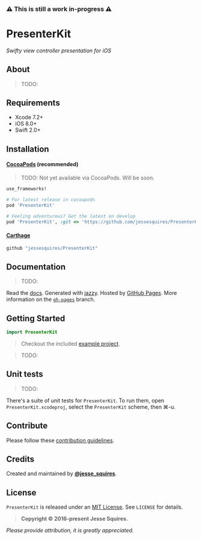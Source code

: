 ### :warning: This is still a work in-progress :warning:

# PresenterKit
*Swifty view controller presentation for iOS*

## About

> TODO:

## Requirements

* Xcode 7.2+
* iOS 8.0+
* Swift 2.0+

## Installation

#### [CocoaPods](http://cocoapods.org) (recommended)

> TODO: Not yet available via CocoaPods. Will be soon.

````ruby
use_frameworks!

# For latest release in cocoapods
pod 'PresenterKit'

# Feeling adventurous? Get the latest on develop
pod 'PresenterKit', :git => 'https://github.com/jessesquires/PresenterKit.git', :branch => 'develop'
````

#### [Carthage](https://github.com/Carthage/Carthage)

````bash
github "jessesquires/PresenterKit"
````

## Documentation

> TODO:

Read the [docs][docsLink]. Generated with [jazzy](https://github.com/realm/jazzy). Hosted by [GitHub Pages](https://pages.github.com). More information on the [`gh-pages`](https://github.com/jessesquires/PresenterKit/tree/gh-pages) branch.

## Getting Started

```swift
import PresenterKit
```

> Checkout the included [example project](https://github.com/jessesquires/PresenterKit/tree/develop/Example).

> TODO:

## Unit tests

> TODO:

There's a suite of unit tests for `PresenterKit`. To run them, open `PresenterKit.xcodeproj`, select the `PresenterKit` scheme, then &#x2318;-u.

## Contribute

Please follow these [contribution guidelines](https://github.com/jessesquires/HowToContribute).

## Credits

Created and maintained by [**@jesse_squires**](https://twitter.com/jesse_squires).

## License

`PresenterKit` is released under an [MIT License][mitLink]. See `LICENSE` for details.

>**Copyright &copy; 2016-present Jesse Squires.**

*Please provide attribution, it is greatly appreciated.*

[mitLink]:http://opensource.org/licenses/MIT
[docsLink]:http://www.jessesquires.com/PresenterKit
[podLink]:https://cocoapods.org/pods/PresenterKit
